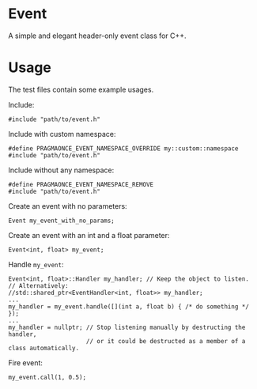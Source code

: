 # Event

A simple and elegant header-only event class for C++.

# Usage

The test files contain some example usages.

Include:

```
#include "path/to/event.h"
```

Include with custom namespace:

```
#define PRAGMAONCE_EVENT_NAMESPACE_OVERRIDE my::custom::namespace
#include "path/to/event.h"
```

Include without any namespace:

```
#define PRAGMAONCE_EVENT_NAMESPACE_REMOVE
#include "path/to/event.h"
```

Create an event with no parameters:

```
Event my_event_with_no_params;
```

Create an event with an int and a float parameter:

```
Event<int, float> my_event;
```

Handle `my_event`:

```
Event<int, float>::Handler my_handler; // Keep the object to listen.
// Alternatively:
//std::shared_ptr<EventHandler<int, float>> my_handler;
...
my_handler = my_event.handle([](int a, float b) { /* do something */ });
...
my_handler = nullptr; // Stop listening manually by destructing the handler,
                      // or it could be destructed as a member of a class automatically.
```

Fire event:

```
my_event.call(1, 0.5);
```
